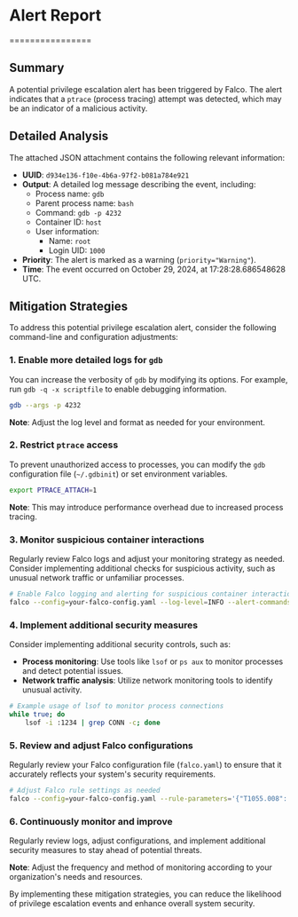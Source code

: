 # Alert Report
================

## Summary

A potential privilege escalation alert has been triggered by Falco. The alert indicates that a `ptrace` (process tracing) attempt was detected, which may be an indicator of a malicious activity.

## Detailed Analysis

The attached JSON attachment contains the following relevant information:

*   **UUID**: `d934e136-f10e-4b6a-97f2-b081a784e921`
*   **Output**: A detailed log message describing the event, including:
    *   Process name: `gdb`
    *   Parent process name: `bash`
    *   Command: `gdb -p 4232`
    *   Container ID: `host`
    *   User information:
        +   Name: `root`
        +   Login UID: `1000`
*   **Priority**: The alert is marked as a warning (`priority="Warning"`).
*   **Time**: The event occurred on October 29, 2024, at 17:28:28.686548628 UTC.

## Mitigation Strategies

To address this potential privilege escalation alert, consider the following command-line and configuration adjustments:

### 1. Enable more detailed logs for `gdb`

You can increase the verbosity of `gdb` by modifying its options. For example, run `gdb -q -x scriptfile` to enable debugging information.

```bash
gdb --args -p 4232
```

**Note**: Adjust the log level and format as needed for your environment.

### 2. Restrict `ptrace` access

To prevent unauthorized access to processes, you can modify the `gdb` configuration file (`~/.gdbinit`) or set environment variables.

```bash
export PTRACE_ATTACH=1
```

**Note**: This may introduce performance overhead due to increased process tracing.

### 3. Monitor suspicious container interactions

Regularly review Falco logs and adjust your monitoring strategy as needed. Consider implementing additional checks for suspicious activity, such as unusual network traffic or unfamiliar processes.

```bash
# Enable Falco logging and alerting for suspicious container interactions
falco --config=your-falco-config.yaml --log-level=INFO --alert-commands="echo 'Suspicious container interaction detected' | mail -s 'Falco Alert' your_email@example.com"
```

### 4. Implement additional security measures

Consider implementing additional security controls, such as:

*   **Process monitoring**: Use tools like `lsof` or `ps aux` to monitor processes and detect potential issues.
*   **Network traffic analysis**: Utilize network monitoring tools to identify unusual activity.

```bash
# Example usage of lsof to monitor process connections
while true; do
    lsof -i :1234 | grep CONN -c; done
```

### 5. Review and adjust Falco configurations

Regularly review your Falco configuration file (`falco.yaml`) to ensure that it accurately reflects your system's security requirements.

```bash
# Adjust Falco rule settings as needed
falco --config=your-falco-config.yaml --rule-parameters='{"T1055.008": {}}'
```

### 6. Continuously monitor and improve

Regularly review logs, adjust configurations, and implement additional security measures to stay ahead of potential threats.

**Note**: Adjust the frequency and method of monitoring according to your organization's needs and resources.

By implementing these mitigation strategies, you can reduce the likelihood of privilege escalation events and enhance overall system security.